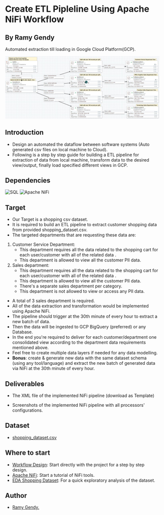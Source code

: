 # Create ETL Pipleline Using Apache NiFi Workflow

## By Ramy Gendy

Automated extraction till loading in Google Cloud Platform(GCP).

![Screenshot](Images/nifi_ETL.JPG)

## Introduction

* Design an automated the dataflow between software systems (Auto generated csv files on local machine to Cloud).
* Following is a step by step guide for building a ETL pipeline for extraction of data from local machine, transform data to the desired view/output, finally load specified different views in GCP.

## Dependencies

![SQL](https://img.shields.io/badge/Language-SQL-blue)
![Apache NiFi](https://img.shields.io/badge/Apache%20NiFi-v1.12.1-orange)

## Target

* Our Target is a shopping csv dataset.
* It is required to build an ETL pipeline to extract customer shopping data from provided shopping_dataset.csv.
* The targeted departments that are requesting these data are:

1. Customer Service Department:
   * This department requires all the data related to the shopping cart for each user/customer with all of the related data .
   * This department is allowed to view all the customer PII data.
2. Sales department:
   * This department requires all the data related to the shopping cart for each user/customer with all of the related data .
   * This department is allowed to view all the customer PII data.
   * There's a separate sales department per category.
   * This department is not allowed to view or access any PII data.

* A total of 3 sales department is required.
* All of the data extraction and transformation would be implemented using Apache NiFi.
* The pipeline should trigger at the 30th minute of every hour to extract a new batch of data.
* Then the data will be ingested to GCP BigQuery (preferred) or any Database.
* In the end you're required to deliver for each customer/department one consolidated view according to the department data requirements mentioned above.
* Feel free to create multiple data layers if needed for any data modelling.
* **Bonus**: create & generate new data with the same dataset schema (using any tool/language) and extract the new batch of generated data via NiFi at the 30th minute of every hour.

## Deliverables

* The XML file of the implemented NiFi pipeline (download as Template)

* Screenshots of the implemented NiFi pipeline with all processors' configurations.

## Dataset

* [shopping_dataset.csv](shopping_dataset.csv)

## Where to start

* [Workflow Design](WorkflowDesign.md): Start directly with the project for a step by step design.
* [Apache NiFi](https://www.tutorialspoint.com/apache_nifi/index.htm): Start a tutorial of NiFi tools.
* [EDA Shopping Dataset](EDA_shopping_dataset.ipynb): For a quick exploratory analysis of the dataset.

## Author

* [Ramy Gendy.](https://github.com/RamyGendy)
